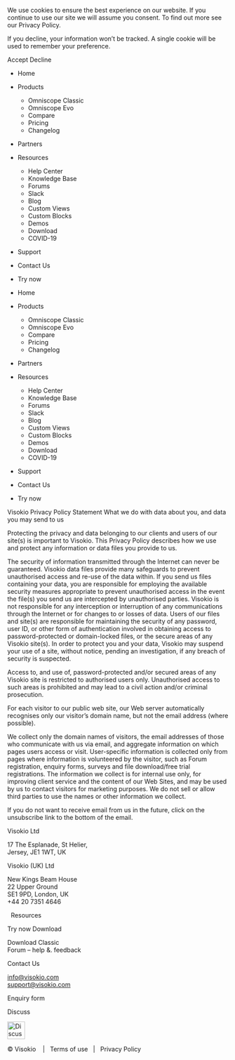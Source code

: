 We use cookies to ensure the best experience on our website. If you continue to use our site we will assume you consent. To find out more see our Privacy Policy.

If you decline, your information won’t be tracked. A single cookie will be used to remember your preference.

Accept Decline

*   Home
*   Products
    *   Omniscope Classic
    *   Omniscope Evo
    *   Compare
    *   Pricing
    *   Changelog
*   Partners
*   Resources
    *   Help Center
    *   Knowledge Base
    *   Forums
    *   Slack
    *   Blog
    *   Custom Views
    *   Custom Blocks
    *   Demos
    *   Download
    *   COVID-19
*   Support
*   Contact Us
*   Try now

*   Home
*   Products
    *   Omniscope Classic
    *   Omniscope Evo
    *   Compare
    *   Pricing
    *   Changelog
*   Partners
*   Resources
    *   Help Center
    *   Knowledge Base
    *   Forums
    *   Slack
    *   Blog
    *   Custom Views
    *   Custom Blocks
    *   Demos
    *   Download
    *   COVID-19
*   Support
*   Contact Us
*   Try now

Visokio Privacy Policy Statement What we do with data about you, and data you may send to us

Protecting the privacy and data belonging to our clients and users of our site(s) is important to Visokio. This Privacy Policy describes how we use and protect any information or data files you provide to us.

The security of information transmitted through the Internet can never be guaranteed. Visokio data files provide many safeguards to prevent unauthorised access and re-use of the data within. If you send us files containing your data, you are responsible for employing the available security measures appropriate to prevent unauthorised access in the event the file(s) you send us are intercepted by unauthorised parties. Visokio is not responsible for any interception or interruption of any communications through the Internet or for changes to or losses of data. Users of our files and site(s) are responsible for maintaining the security of any password, user ID, or other form of authentication involved in obtaining access to password-protected or domain-locked files, or the secure areas of any Visokio site(s). In order to protect you and your data, Visokio may suspend your use of a site, without notice, pending an investigation, if any breach of security is suspected.

Access to, and use of, password-protected and/or secured areas of any Visokio site is restricted to authorised users only. Unauthorised access to such areas is prohibited and may lead to a civil action and/or criminal prosecution.

For each visitor to our public web site, our Web server automatically recognises only our visitor’s domain name, but not the email address (where possible).

We collect only the domain names of visitors, the email addresses of those who communicate with us via email, and aggregate information on which pages users access or visit. User-specific information is collected only from pages where information is volunteered by the visitor, such as Forum registration, enquiry forms, surveys and file download/free trial registrations. The information we collect is for internal use only, for improving client service and the content of our Web Sites, and may be used by us to contact visitors for marketing purposes. We do not sell or allow third parties to use the names or other information we collect.

If you do not want to receive email from us in the future, click on the unsubscribe link to the bottom of the email.

Visokio Ltd

17 The Esplanade, St Helier,  
Jersey, JE1 1WT, UK

Visokio (UK) Ltd

New Kings Beam House  
22 Upper Ground  
SE1 9PD, London, UK  
+44 20 7351 4646

  Resources

Try now Download

Download Classic  
Forum – help &. feedback

Contact Us

info@visokio.com  
support@visokio.com

Enquiry form

Discuss

<img class="wp-image-17085" src="https://visokio.com/wp-content/uploads/2020/01/5cb480cd5f1b6d3fbadece79.png" alt="Discuss with the Visokio team about Omniscope" width="40" height="40" data-wp-editing="1" />

© Visokio    |   Terms of use   |   Privacy Policy